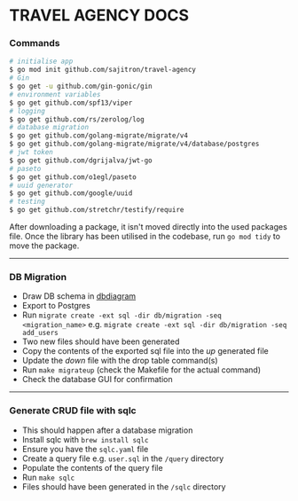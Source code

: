# TRAVEL AGENCY DOCS

### Commands
```bash
# initialise app
$ go mod init github.com/sajitron/travel-agency
# Gin
$ go get -u github.com/gin-gonic/gin
# environment variables
$ go get github.com/spf13/viper
# logging
$ go get github.com/rs/zerolog/log
# database migration
$ go get github.com/golang-migrate/migrate/v4
$ go get github.com/golang-migrate/migrate/v4/database/postgres
# jwt token
$ go get github.com/dgrijalva/jwt-go
# paseto
$ go get github.com/o1egl/paseto
# uuid generator
$ go get github.com/google/uuid
# testing
$ go get github.com/stretchr/testify/require
```
After downloading a package, it isn't moved directly into the used packages file.
Once the library has been utilised in the codebase, run `go mod tidy` to move the package.

***
### DB Migration
- Draw DB schema in [dbdiagram](https://dbdiagram.io)
- Export to Postgres
- Run `migrate create -ext sql -dir db/migration -seq <migration_name>` e.g. `migrate create -ext sql -dir db/migration -seq add_users`
- Two new files should have been generated
- Copy the contents of the exported sql file into the *up* generated file
- Update the *down* file with the drop table command(s)
- Run `make migrateup` (check the Makefile for the actual command)
- Check the database GUI for confirmation

***

### Generate CRUD file with sqlc
- This should happen after a database migration
- Install sqlc with `brew install sqlc`
- Ensure you have the `sqlc.yaml` file
- Create a query file e.g. `user.sql`  in the `/query` directory
- Populate the contents of the query file
- Run `make sqlc`
- Files should have been generated in the `/sqlc` directory

